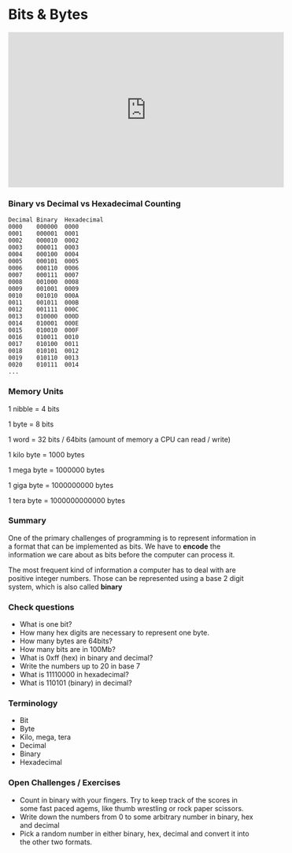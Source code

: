 # Bits & Bytes

<iframe width="560" height="315" src="https://www.youtube.com/embed/1GSjbWt0c9M" frameborder="0" allow="accelerometer; autoplay; encrypted-media; gyroscope; picture-in-picture" allowfullscreen></iframe>

### Binary vs Decimal vs Hexadecimal Counting

```
Decimal Binary  Hexadecimal
0000    000000  0000
0001    000001  0001
0002    000010  0002
0003    000011  0003
0004    000100  0004
0005    000101  0005
0006    000110  0006
0007    000111  0007
0008    001000  0008
0009    001001  0009
0010    001010  000A
0011    001011  000B
0012    001111  000C
0013    010000  000D
0014    010001  000E
0015    010010  000F
0016    010011  0010
0017    010100  0011
0018    010101  0012
0019    010110  0013
0020    010111  0014
...
```

### Memory Units

1 nibble = 4 bits

1 byte = 8 bits

1 word = 32 bits / 64bits (amount of memory a CPU can read / write)

1 kilo byte = 1000 bytes

1 mega byte = 1000000 bytes

1 giga byte = 1000000000 bytes

1 tera byte = 1000000000000 bytes

### Summary

One of the primary challenges of programming is to represent information in a
format that can be implemented as bits. We have to **encode** the
information we care about as bits before the computer can process it.

The most frequent kind of information a computer has to deal with are positive
integer numbers. Those can be represented using a base 2 digit system, which is
also called **binary**

### Check questions

- What is one bit?
- How many hex digits are necessary to represent one byte.
- How many bytes are 64bits?
- How many bits are in 100Mb?
- What is 0xff (hex) in binary and decimal?
- Write the numbers up to 20 in base 7
- What is 11110000 in hexadecimal?
- What is 110101 (binary) in decimal?

### Terminology

- Bit
- Byte
- Kilo, mega, tera
- Decimal
- Binary
- Hexadecimal

### Open Challenges / Exercises

- Count in binary with your fingers. Try to keep track of the scores in some
  fast paced agems, like thumb wrestling or rock paper scissors.
- Write down the numbers from 0 to some arbitrary number in binary, hex and decimal
- Pick a random number in either binary, hex, decimal and convert it into the
  other two formats.
